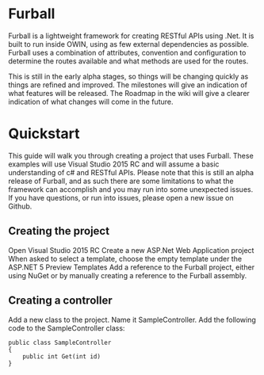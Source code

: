 # Furball

Furball is a lightweight framework for creating RESTful APIs using .Net.  It is built to run inside OWIN, using as few external dependencies as possible.  Furball uses a combination of attributes, convention and configuration to determine the routes available and what methods are used for the routes.
 
This is still in the early alpha stages, so things will be changing quickly as things are refined and improved.  The milestones will give an indication of what features will be released.  The Roadmap in the wiki will give a clearer indication of what changes will come in the future.

# Quickstart
This guide will walk you through creating a project that uses Furball.  These examples will use Visual Studio 2015 RC and will assume a basic understanding of c# and RESTful APIs.  Please note that this is still an alpha release of Furball, and as such there are some limitations to what the framework can accomplish and you may run into some unexpected issues.  If you have questions, or run into issues, please open a new issue on Github.

## Creating the project
Open Visual Studio 2015 RC
Create a new ASP.Net Web Application project
When asked to select a template, choose the empty template under the ASP.NET 5 Preview Templates
Add a reference to the Furball project, either using NuGet or by manually creating a reference to the Furball assembly.

## Creating a controller
Add a new class to the project.  Name it SampleController.
Add the following code to the SampleController class:

```
public class SampleController
{
	public int Get(int id)
}
``` 